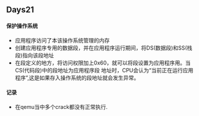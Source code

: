 ## Days21

#### 保护操作系统
- 应用程序访问了本该操作系统管理的内存
- 创建应用程序专用的数据段，并在应用程序运行期间，将DS(数据段)和SS(栈段)指向该段地址
- 在段定义的地方，将访问权限加上0x60，就可以将段设置为应用程序用。当CS(代码段)中的段地址为应用程序段
地址时，CPU会认为“当前正在运行应用程序”,这是如果存入操作系统的段地址就会发生异常。

#### 记录
- 在qemu当中多个crack都没有正常执行.

